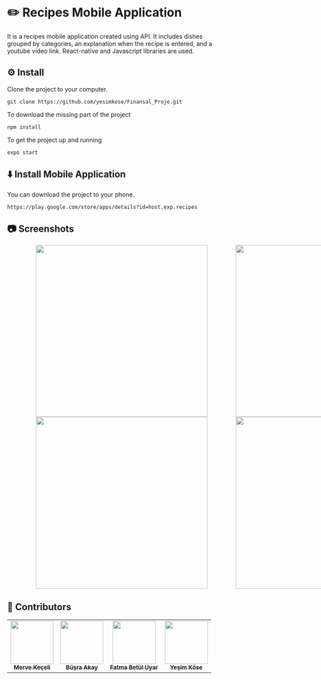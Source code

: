# ✏️ Recipes Mobile Application

It is a recipes mobile application created using API. It includes dishes grouped by categories, an explanation when the recipe is entered, and a youtube video link. React-native and Javascript libraries are used.

## ⚙️ Install

Clone the project to your computer.
```
git clone https://github.com/yesimkose/Finansal_Proje.git
```

To download the missing part of the project
```
npm install
```

To get the project up and running
```
expo start
```

## ⬇️ Install Mobile Application

You can download the project to your phone.

```
https://play.google.com/store/apps/details?id=host.exp.recipes
```

## 📷 Screenshots

<div style="display: flex; width: 1000px; justify-content: space-evenly;">
  <img src="https://play-lh.googleusercontent.com/OPdTWq5l1zLnCos6OuJno7RQ84lKaEjqsUz2gAE3_u3xGGdwZfkLGsKevmWRE4wx=w1920-h969-rw" width="400px;" alt=""/>
  <img src="https://play-lh.googleusercontent.com/EdMf-GdO6M0t8roE3vVaEDrlvAVX2b8WIBDTvPX6gbEijqnQhd_pkprpTFZ25YfESPc=w1920-h969-rw" width="400px;" alt=""/>
</div>
<div style="display: flex; width: 1000px; justify-content: space-evenly;">
  <img src="https://play-lh.googleusercontent.com/U_-k9_P5VGdaagBHc3leLHq8eyQaYODXva6o5H380RKLtZ5oQU__0OFIvmW48CsOWF4=w1920-h969-rw" width="400px;" alt=""/>
  <img src="https://play-lh.googleusercontent.com/wJY86ElJnWuM4160w67ILYxqA7x58KfWOY4ck8KPUtRAtNAh_t0JhsE1xfNMqvFKkAQ=w1920-h969-rw" width="400px;" alt=""/>
</div>

## 🎯 Contributors
<table>
  <tr>
    <td align="center"><a href="https://www.linkedin.com/in/merve-keceli/"><img src="https://avatars.githubusercontent.com/u/56134222?v=4" width="100px;" alt=""/><br /><sub><b>Merve Keçeli</b></sub></a><br /></td>
    <td align="center"><a href="https://www.linkedin.com/in/busraakay/"><img src="https://avatars.githubusercontent.com/u/61781887?v=4" width="100px;" alt=""/><br /><sub><b>Büşra Akay</b></sub></a><br /></td>
    <td align="center"><a href="https://www.linkedin.com/in/fatmabetuluyar/"><img src="https://avatars.githubusercontent.com/u/69481739?v=4" width="100px;" alt=""/><br /><sub><b>Fatma Betül Uyar</b></sub></a><br /></td>
    <td align="center"><a href="https://www.linkedin.com/in/ye%C5%9Fim-k%C3%B6se-301369254/"><img src="https://avatars.githubusercontent.com/u/63107139?v=4" width="100px;" alt=""/><br /><sub><b>Yeşim Köse</b></sub></a><br /></td>
  </tr>
</table>
